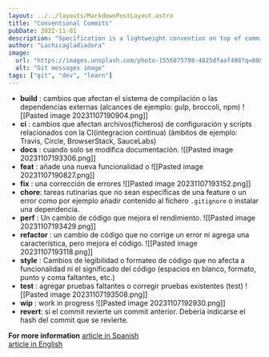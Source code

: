 ```yaml
---
layout: ../../layouts/MarkdownPostLayout.astro
title: "Conventional Commits"
pubDate: 2022-11-01
description: "Specification is a lightweight convention on top of commit messages"
author: "Lachicagladiadora"
image:
  url: "https://images.unsplash.com/photo-1556075798-4825dfaaf498?q=80&w=2076&auto=format&fit=crop&ixlib=rb-4.0.3&ixid=M3wxMjA3fDB8MHxwaG90by1wYWdlfHx8fGVufDB8fHx8fA%3D%3D"
  alt: "Git messages image"
tags: ["git", "dev", "learn"]
---
```


- **build** : cambios que afectan el sistema de compilación o las dependencias externas (alcances de ejemplo: gulp, broccoli, npm)
  ![[Pasted image 20231107190904.png]]
- **ci** : cambios que afectan archivos(ficheros) de configuración y scripts relacionados con la CI(integracion continua) (ámbitos de ejemplo: Travis, Circle, BrowserStack, SauceLabs)
- **docs** : cuando solo se modifica documentación.
  ![[Pasted image 20231107193306.png]]
- **feat** : añade una nueva funcionalidad o
  ![[Pasted image 20231107190827.png]]
- **fix** : una corrección de errores
  ![[Pasted image 20231107193152.png]]
- **chore**: tareas rutinarias que no sean específicas de una feature o un error como por ejemplo añadir contenido al fichero `.gitignore` o instalar una dependencia.
- **perf** : Un cambio de código que mejora el rendimiento.
  ![[Pasted image 20231107193429.png]]
- **refactor** : un cambio de código que no corrige un error ni agrega una característica, pero mejora el código.
  ![[Pasted image 20231107193118.png]]
- **style** : Cambios de legibilidad o formateo de código que no afecta a funcionalidad ni el significado del código (espacios en blanco, formato, punto y coma faltantes, etc.)
- **test** : agregar pruebas faltantes o corregir pruebas existentes (test)
  ![[Pasted image 20231107193508.png]]
- **wip** : work in progress
  ![[Pasted image 20231107192930.png]]
- **revert**: si el commit revierte un commit anterior. Debería indicarse el hash del commit que se revierte.

**For more information**
[article in Spanish](https://dev.to/achamorro_dev/conventional-commits-que-es-y-por-que-deberias-empezar-a-utilizarlo-23an)  
[article in English](https://www.conventionalcommits.org/en/v1.0.0/)
